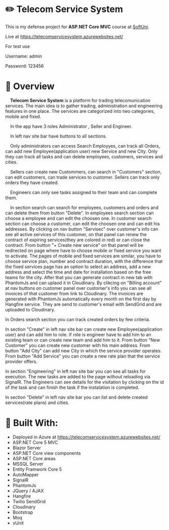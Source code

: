 # :pencil2: Telecom Service System
This is my defense project for **ASP.NET Core MVC** course at [SoftUni](https://softuni.bg). 

Live at <a href='https://telecomservicesystem.azurewebsites.net/'>https://telecomservicesystem.azurewebsites.net/</a>

For test use 

Username: admin

Password: 123456

# :memo: Overview
&nbsp;&nbsp;&nbsp;&nbsp;**Telecom Service System** is a platform for trading telecomunication services. The main idea is to gather trading, administration and engineering features in one place. The services are categorized into two categories, mobile and fixed.
  
&nbsp;&nbsp;&nbsp;&nbsp;In the app have 3 roles Administrator , Seller and Engineer.

&nbsp;&nbsp;&nbsp;&nbsp;In left nav site bar have buttons to all sections.

&nbsp;&nbsp;&nbsp;&nbsp;Only administrators can access Search Employyes, can track all Orders, can add new Employee(application user) new Service and new City. Only they can track all tasks and can delete employees, customers, services and cities.

&nbsp;&nbsp;&nbsp;&nbsp;Sellers can create new Custommers, can search in "Customers" section, can edit customers, can trade services to customer. Sellers can track only orders they have created.

&nbsp;&nbsp;&nbsp;&nbsp;Engineers can only see tasks assigned to their team and can complete them.


&nbsp;&nbsp;&nbsp;&nbsp;In section search can search for employees, customers and orders and can delete them from button "Delete". In employees search section can choose a employee and can edit the choosen one. 
In customer search section can choose a customer, can edit the choosen one and can edit his addresses. By clicking on nav button "Servisec" over customer's info can see all active services of this customer, on that panel can renew the contract of expiring services(they are colored in red) or can close the contract. From button "+ Create new service" on that panel will be redirected on page where have to choose mobile or fixed service you want to activate. The pages of mobile and fixed services are similar, you have to choose service plan, number and contract duration, with the difference that the fixed services page has an option to select an address, add a new address and select the time and date for installation based on the free teams for the city. After that you can generate contract in new tab with PhantomJs and can uplaod it in Cloudinary.
By clikcing on "Billing account" at nav buttons on customer panel over customer's info you can see all invoices of that customer from link to Cloudinary. 
The invoices are generated with PhantomJs automatically every month on the first day by Hangfire service. They are send to customer's email with SendGrid and are uploaded to Cloudinary.

In Orders search section you can track created orders by few criteria.

In section "Create" in left nav site bar can create new Employee(application user) and can add him to role. If role is engineer have to add him to an existing team or can create new team and add him to it. From button "New Customer" you can create new customer with his main address. From button "Add City" can add new City in which the service provider operates. From button "Add Service" you can create a new rate plan that the service provider offers.

In section "Engineering" in left nav site bar you can see all tasks for execution. The new tasks are added to the page without reloading via SignalR. The Engineers can see details for the visitation by clicking on the id of the task and can finish the task if the instalation is completed.

In section "Delete" in left nav site bar you can list and delete created services(rate plans) and cities.


# :hammer: Built With:
* Deployed in Azure at <a href='https://telecomservicesystem.azurewebsites.net/'>https://telecomservicesystem.azurewebsites.net/</a>
* ASP.NET Core 5 MVC
* Blazor Server
* ASP.NET Core view components
* ASP.NET Core areas
* MSSQL Server
* Entity Framwork Core 5
* AutoMapper
* SignalR
* PhantomJs
* JQuery / AJAX
* Hangfire
* Twilio SendGrid
* Cloudinary
* Bootstrap
* Moq
* xUnit